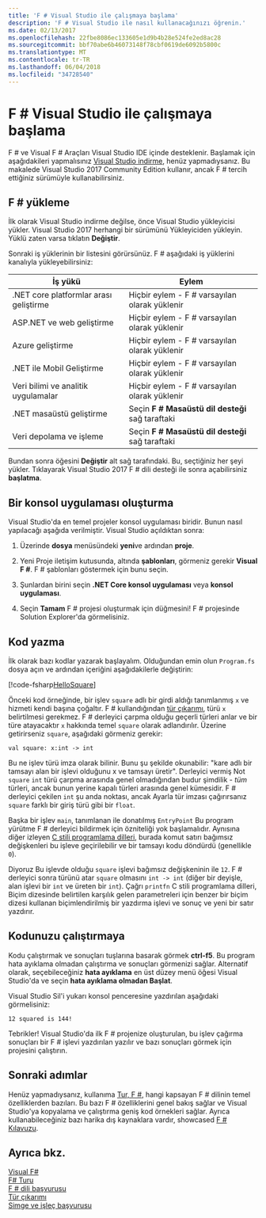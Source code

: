 ```yaml
---
title: 'F # Visual Studio ile çalışmaya başlama'
description: 'F # Visual Studio ile nasıl kullanacağınızı öğrenin.'
ms.date: 02/13/2017
ms.openlocfilehash: 22fbe8086ec133605e1d9b4b28e524fe2ed8ac28
ms.sourcegitcommit: bbf70abe6b46073148f78cbf0619de6092b5800c
ms.translationtype: MT
ms.contentlocale: tr-TR
ms.lasthandoff: 06/04/2018
ms.locfileid: "34728540"
---
```

# <a name="get-started-with-f-in-visual-studio"></a>F # Visual Studio ile çalışmaya başlama

F # ve Visual F # Araçları Visual Studio IDE içinde desteklenir.  Başlamak için aşağıdakileri yapmalısınız [Visual Studio indirme](https://aka.ms/vsdownload?utm_source=mscom&utm_campaign=msdocs), henüz yapmadıysanız.  Bu makalede Visual Studio 2017 Community Edition kullanır, ancak F # tercih ettiğiniz sürümüyle kullanabilirsiniz.

## <a name="installing-f"></a>F # yükleme #

İlk olarak Visual Studio indirme değilse, önce Visual Studio yükleyicisi yükler.  Visual Studio 2017 herhangi bir sürümünü Yükleyiciden yükleyin. Yüklü zaten varsa tıklatın **Değiştir**.

Sonraki iş yüklerinin bir listesini görürsünüz. F # aşağıdaki iş yüklerini kanalıyla yükleyebilirsiniz:

|İş yükü|Eylem|
|--------|------|
| .NET core platformlar arası geliştirme | Hiçbir eylem - F # varsayılan olarak yüklenir |
| ASP.NET ve web geliştirme | Hiçbir eylem - F # varsayılan olarak yüklenir |
| Azure geliştirme | Hiçbir eylem - F # varsayılan olarak yüklenir |
| .NET ile Mobil Geliştirme | Hiçbir eylem - F # varsayılan olarak yüklenir |
| Veri bilimi ve analitik uygulamalar | Hiçbir eylem - F # varsayılan olarak yüklenir |
| .NET masaüstü geliştirme | Seçin **F # Masaüstü dil desteği** sağ taraftaki |
| Veri depolama ve işleme | Seçin **F # Masaüstü dil desteği** sağ taraftaki |

Bundan sonra öğesini **Değiştir** alt sağ tarafındaki.  Bu, seçtiğiniz her şeyi yükler.  Tıklayarak Visual Studio 2017 F # dili desteği ile sonra açabilirsiniz **başlatma**.

## <a name="creating-a-console-application"></a>Bir konsol uygulaması oluşturma

Visual Studio'da en temel projeler konsol uygulaması biridir.  Bunun nasıl yapılacağı aşağıda verilmiştir.  Visual Studio açıldıktan sonra:

1. Üzerinde **dosya** menüsündeki **yeni**ve ardından **proje**.

2.  Yeni Proje iletişim kutusunda, altında **şablonları**, görmeniz gerekir **Visual F #**.  F # şablonları göstermek için bunu seçin.

3. Şunlardan birini seçin **.NET Core konsol uygulaması** veya **konsol uygulaması**.

3. Seçin **Tamam** F # projesi oluşturmak için düğmesini!  F # projesinde Solution Explorer'da görmelisiniz.

## <a name="writing-your-code"></a>Kod yazma

İlk olarak bazı kodlar yazarak başlayalım.  Olduğundan emin olun `Program.fs` dosya açın ve ardından içeriğini aşağıdakilerle değiştirin:

[!code-fsharp[HelloSquare](../../../samples/snippets/fsharp/getting-started/hello-square.fs)]

Önceki kod örneğinde, bir işlev `square` adlı bir girdi aldığı tanımlanmış `x` ve hizmeti kendi başına çoğaltır.  F # kullandığından [tür çıkarımı](../language-reference/type-inference.md), türü `x` belirtilmesi gerekmez.  F # derleyici çarpma olduğu geçerli türleri anlar ve bir türe atayacaktır `x` hakkında temel `square` olarak adlandırılır.  Üzerine getirirseniz `square`, aşağıdaki görmeniz gerekir:

```
val square: x:int -> int
```

Bu ne işlev türü imza olarak bilinir.  Bunu şu şekilde okunabilir: "kare adlı bir tamsayı alan bir işlevi olduğunu x ve tamsayı üretir".  Derleyici vermiş Not `square` `int` türü çarpma arasında genel olmadığından budur şimdilik - *tüm* türleri, ancak bunun yerine kapalı türleri arasında genel kümesidir.  F # derleyici çekilen `int` şu anda noktası, ancak Ayarla tür imzası çağırırsanız `square` farklı bir giriş türü gibi bir `float`.

Başka bir işlev `main`, tanımlanan ile donatılmış `EntryPoint` Bu program yürütme F # derleyici bildirmek için özniteliği yok başlamalıdır.  Aynısına diğer izleyen [C stili programlama dilleri](https://en.wikipedia.org/wiki/Entry_point#C_and_C.2B.2B), burada komut satırı bağımsız değişkenleri bu işleve geçirilebilir ve bir tamsayı kodu döndürdü (genellikle `0`).

Diyoruz Bu işlevde olduğu `square` işlevi bağımsız değişkeninin ile `12`.  F # derleyici sonra türünü atar `square` olmasını `int -> int` (diğer bir deyişle, alan işlevi bir `int` ve üreten bir `int`).  Çağrı `printfn` C stili programlama dilleri, Biçim dizesinde belirtilen karşılık gelen parametreleri için benzer bir biçim dizesi kullanan biçimlendirilmiş bir yazdırma işlevi ve sonuç ve yeni bir satır yazdırır.

## <a name="running-your-code"></a>Kodunuzu çalıştırmaya

Kodu çalıştırmak ve sonuçları tuşlarına basarak görmek **ctrl-f5**.  Bu program hata ayıklama olmadan çalıştırma ve sonuçları görmenizi sağlar.  Alternatif olarak, seçebileceğiniz **hata ayıklama** en üst düzey menü öğesi Visual Studio'da ve seçin **hata ayıklama olmadan Başlat**.

Visual Studio Sil'i yukarı konsol penceresine yazdırılan aşağıdaki görmelisiniz:

```
12 squared is 144!
```

Tebrikler!  Visual Studio'da ilk F # projenize oluşturulan, bu işlev çağırma sonuçları bir F # işlevi yazdırılan yazılır ve bazı sonuçları görmek için projesini çalıştırın.

## <a name="next-steps"></a>Sonraki adımlar

Henüz yapmadıysanız, kullanıma [Tur, F #](../tour.md), hangi kapsayan F # dilinin temel özelliklerden bazıları.  Bu bazı F # özelliklerini genel bakış sağlar ve Visual Studio'ya kopyalama ve çalıştırma geniş kod örnekleri sağlar.  Ayrıca kullanabileceğiniz bazı harika dış kaynaklara vardır, showcased [F # Kılavuzu](../index.md).

## <a name="see-also"></a>Ayrıca bkz.
 [Visual F#](index.md)  
 [F# Turu](../tour.md)  
 [F # dili başvurusu](../language-reference/index.md)  
 [Tür çıkarımı](../language-reference/type-inference.md)  
 [Simge ve işleç başvurusu](../language-reference/symbol-and-operator-reference/index.md)  

